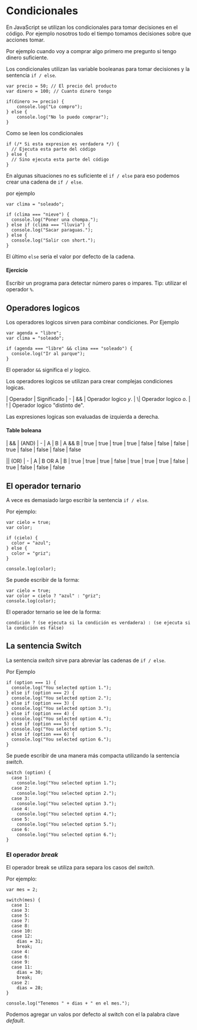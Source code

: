# Condicionales

En JavaScript se utilizan los condicionales para tomar decisiones en el código. Por ejemplo nosotros todo el tiempo tomamos decisiones sobre que acciones tomar. 

Por ejemplo cuando voy a comprar algo primero me pregunto si tengo dinero suficiente.

Los condicionales utilizan las variable booleanas para tomar decisiones y la sentencia `if / else`.

```
var precio = 50; // El precio del producto
var dinero = 100; // Cuanto dinero tengo

if(dinero >= precio) {
    console.log("Lo compro");
} else {
    console.log("No lo puedo comprar");
}
```

Como se leen los condicionales

```
if (/* Si esta expresion es verdadera */) {
  // Ejecuta esta parte del código
} else {
  // Sino ejecuta esta parte del código
}
```

En algunas situaciones no es suficiente el `if / else` para eso podemos crear una cadena de `if / else`.

por ejemplo

```
var clima = "soleado";

if (clima === "nieve") {
  console.log("Poner una chompa.");
} else if (clima === "lluvia") {
  console.log("Sacar paraguas.");
} else {
  console.log("Salir con short.");
}
```

El último `else` seria el valor por defecto de la cadena.

#### Ejercicio

Escribir un programa para detectar número pares o impares. Tip: utilizar el operador `%`.

## Operadores logicos

Los operadores logicos sirven para combinar condiciones. Por Ejemplo

```
var agenda = "libre";
var clima = "soleado";

if (agenda === "libre" && clima === "soleado") {
  console.log("Ir al parque");
}
```

El operador `&&` significa el _y_ logico.

Los operadores logicos se utilizan para crear complejas condiciones logicas.

| Operador | Significado
| -
| && | 	Operador logico _y_.
| \\\| 	Operador logico _o_.
| !  |  Operador logico "distinto de".

Las expresiones logicas son evaluadas de izquierda a derecha.

#### Table boleana

| && | (AND)
| -
| A	| B | 	A && B
| true | true | true
| true | false | false
| false | true | false
| false	| false | false

|| (OR)
| -
| A	| B	OR A | B
| true | true | true
| false | true | true
| true | false | true
| false | false | false

## El operador ternario

A vece es demasiado largo escribir la sentencia `if / else`. 

Por ejemplo:

```
var cielo = true;
var color;

if (cielo) {
  color = "azul";
} else {
  color = "griz";
}

console.log(color);
```

Se puede escribir de la forma:

```
var cielo = true;
var color = cielo ? "azul" : "griz";
console.log(color);
```

El operador ternario se lee de la forma:

```
condición ? (se ejecuta si la condición es verdadera) : (se ejecuta si la condición es false)
```

## La sentencia Switch

La sentencia _switch_ sirve para abreviar las cadenas de `if / else`. 

Por Ejemplo

```
if (option === 1) {
  console.log("You selected option 1.");
} else if (option === 2) {
  console.log("You selected option 2.");
} else if (option === 3) {
  console.log("You selected option 3.");
} else if (option === 4) {
  console.log("You selected option 4.");
} else if (option === 5) {
  console.log("You selected option 5.");
} else if (option === 6) {
  console.log("You selected option 6.");
}
```

Se puede escribir de una manera más compacta utilizando la sentencia _switch_.


```
switch (option) {
  case 1:
    console.log("You selected option 1.");
  case 2:
    console.log("You selected option 2.");
  case 3:
    console.log("You selected option 3.");
  case 4:
    console.log("You selected option 4.");
  case 5:
    console.log("You selected option 5.");
  case 6:
    console.log("You selected option 6.");
}
```

### El operador _break_

El operador break se utiliza para separa los casos del _switch_. 

Por ejemplo:

```
var mes = 2;

switch(mes) {
  case 1:
  case 3:
  case 5:
  case 7:
  case 8:
  case 10:
  case 12:
    dias = 31;
    break;
  case 4:
  case 6:
  case 9:
  case 11:
    dias = 30;
    break;
  case 2:
    dias = 28;
}

console.log("Tenemos " + dias + " en el mes.");
```

Podemos agregar un valos por defecto al switch con el la palabra clave _default_.


